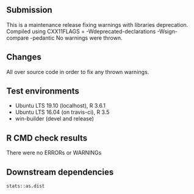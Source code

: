 ## Submission
This is a maintenance release fixing warnings with libraries deprecation. 
Compiled using
CXX11FLAGS = -Wdeprecated-declarations -Wsign-compare -pedantic
No warnings were thrown.

## Changes

All over source code in order to fix any thrown warnings.

## Test environments
* Ubuntu LTS 19.10 (localhost), R 3.6.1
* Ubuntu LTS 16.04 (on travis-ci), R 3.5
* win-builder (devel and release)

## R CMD check results

There were no ERRORs or WARNINGs

## Downstream dependencies

`stats::as.dist`
